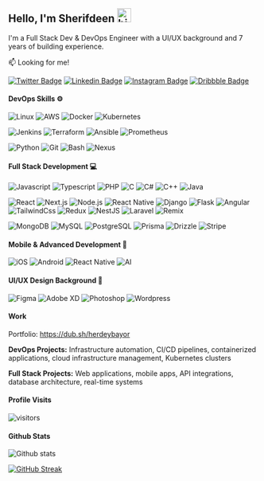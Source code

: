 ## Hello, I'm Sherifdeen <img src="https://raw.githubusercontent.com/MartinHeinz/MartinHeinz/master/wave.gif" width="28" alt="hi">

I'm a Full Stack Dev & DevOps Engineer with a UI/UX background and 7 years of building experience.

:mailbox: Looking for me!

[![Twitter Badge](https://img.shields.io/badge/Twitter-1DA1F2?style=for-the-badge&logo=twitter&logoColor=white)](https://twitter.com/S_herdeybayor) [![Linkedin Badge](https://img.shields.io/badge/LinkedIn-0077B5?style=for-the-badge&logo=linkedin&logoColor=white)](https://linkedin.com/in/herdeybayor/) [![Instagram Badge](https://img.shields.io/badge/Instagram-E4405F?style=for-the-badge&logo=instagram&logoColor=white)](https://instagram.com/S_herdeybayor/) [![Dribbble Badge](https://img.shields.io/badge/Dribbble-EA4C89?style=for-the-badge&logo=dribbble&logoColor=white)](https://dribbble.com/herdeybayor)

#### DevOps Skills ⚙️

![Linux](https://img.shields.io/badge/Linux-FCC624?style=for-the-badge&logo=linux&logoColor=black) ![AWS](https://img.shields.io/badge/AWS-232F3E?style=for-the-badge&logo=amazon-aws&logoColor=white) ![Docker](https://img.shields.io/badge/Docker-2496ED?style=for-the-badge&logo=docker&logoColor=white) ![Kubernetes](https://img.shields.io/badge/Kubernetes-326CE5?style=for-the-badge&logo=kubernetes&logoColor=white)

![Jenkins](https://img.shields.io/badge/Jenkins-D24939?style=for-the-badge&logo=Jenkins&logoColor=white) ![Terraform](https://img.shields.io/badge/Terraform-7B42BC?style=for-the-badge&logo=terraform&logoColor=white) ![Ansible](https://img.shields.io/badge/Ansible-EE0000?style=for-the-badge&logo=ansible&logoColor=white) ![Prometheus](https://img.shields.io/badge/Prometheus-E6522C?style=for-the-badge&logo=Prometheus&logoColor=white)

![Python](https://img.shields.io/badge/Python-3776AB?style=for-the-badge&logo=python&logoColor=white) ![Git](https://img.shields.io/badge/Git-F05032?style=for-the-badge&logo=git&logoColor=white) ![Bash](https://img.shields.io/badge/Shell_Script-121011?style=for-the-badge&logo=gnu-bash&logoColor=white) ![Nexus](https://img.shields.io/badge/Nexus-0E83CD?style=for-the-badge&logo=sonatype-nexus-repository&logoColor=white)

#### Full Stack Development 💻

![Javascript](https://img.shields.io/badge/JavaScript-F7DF1E?style=for-the-badge&logo=javascript&logoColor=black) ![Typescript](https://img.shields.io/badge/TypeScript-007ACC?style=for-the-badge&logo=typescript&logoColor=white) ![PHP](https://img.shields.io/badge/PHP-777BB4?style=for-the-badge&logo=php&logoColor=white) ![C](https://img.shields.io/badge/C-00599C?style=for-the-badge&logo=c&logoColor=white) ![C#](https://img.shields.io/badge/C%23-239120?style=for-the-badge&logo=c-sharp&logoColor=white) ![C++](https://img.shields.io/badge/C%2B%2B-00599C?style=for-the-badge&logo=c%2B%2B&logoColor=white) ![Java](https://img.shields.io/badge/Java-ED8B00?style=for-the-badge&logo=openjdk&logoColor=white)

![React](https://img.shields.io/static/v1?style=for-the-badge&message=React&color=222222&logo=React&logoColor=61DAFB&label=) ![Next.js](https://img.shields.io/static/v1?style=for-the-badge&message=Next.js&color=000000&logo=Next.js&logoColor=FFFFFF&label=) ![Node.js](https://img.shields.io/static/v1?style=for-the-badge&message=Node.js&color=339933&logo=Node.js&logoColor=FFFFFF&label=) ![React Native](https://img.shields.io/badge/React_Native-20232A?style=for-the-badge&logo=react&logoColor=61DAFB) ![Django](https://img.shields.io/badge/Django-092E20?style=for-the-badge&logo=django&logoColor=white) ![Flask](https://img.shields.io/badge/Flask-000000?style=for-the-badge&logo=flask&logoColor=white) ![Angular](https://img.shields.io/badge/Angular-DD0031?style=for-the-badge&logo=angular&logoColor=white) ![TailwindCss](https://img.shields.io/badge/Tailwind_CSS-38B2AC?style=for-the-badge&logo=tailwind-css&logoColor=white) ![Redux](https://img.shields.io/badge/Redux-593D88?style=for-the-badge&logo=redux&logoColor=white) ![NestJS](https://img.shields.io/badge/nestjs-%23E0234E.svg?style=for-the-badge&logo=nestjs&logoColor=white) ![Laravel](https://img.shields.io/badge/Laravel-FF2D20?style=for-the-badge&logo=laravel&logoColor=white) ![Remix](https://img.shields.io/badge/remix-%23000.svg?style=for-the-badge&logo=remix&logoColor=white)

![MongoDB](https://img.shields.io/static/v1?style=for-the-badge&message=MongoDB&color=47A248&logo=MongoDB&logoColor=FFFFFF&label=) ![MySQL](https://img.shields.io/badge/MySQL-00000F?style=for-the-badge&logo=mysql&logoColor=white) ![PostgreSQL](https://img.shields.io/badge/PostgreSQL-316192?style=for-the-badge&logo=postgresql&logoColor=white) ![Prisma](https://img.shields.io/badge/Prisma-2D3748?style=for-the-badge&logo=prisma&logoColor=white) ![Drizzle](https://img.shields.io/badge/Drizzle-000000?style=for-the-badge&logo=drizzle&logoColor=white) ![Stripe](https://img.shields.io/badge/Stripe-626CD9?style=for-the-badge&logo=Stripe&logoColor=white)

#### Mobile & Advanced Development 📱

![iOS](https://img.shields.io/badge/iOS-000000?style=for-the-badge&logo=ios&logoColor=white) ![Android](https://img.shields.io/badge/Android-3DDC84?style=for-the-badge&logo=android&logoColor=white) ![React Native](https://img.shields.io/badge/React_Native-20232A?style=for-the-badge&logo=react&logoColor=61DAFB) ![AI](https://img.shields.io/badge/AI%20Engineering-00B2A9?style=for-the-badge&logoColor=white)

#### UI/UX Design Background 🎨

![Figma](https://img.shields.io/badge/Figma-F24E1E?style=for-the-badge&logo=figma&logoColor=white) ![Adobe XD](https://img.shields.io/badge/Adobe%20XD-470137?style=for-the-badge&logo=Adobe%20XD&logoColor=#FF61F6) ![Photoshop](https://img.shields.io/badge/Adobe%20Photoshop-31A8FF?style=for-the-badge&logo=Adobe%20Photoshop&logoColor=black) ![Wordpress](https://img.shields.io/badge/Wordpress-21759B?style=for-the-badge&logo=wordpress&logoColor=white)

#### Work

Portfolio: https://dub.sh/herdeybayor

**DevOps Projects:** Infrastructure automation, CI/CD pipelines, containerized applications, cloud infrastructure management, Kubernetes clusters

**Full Stack Projects:** Web applications, mobile apps, API integrations, database architecture, real-time systems

#### Profile Visits

![visitors](https://komarev.com/ghpvc/?username=herdeybayor)

#### Github Stats

![Github stats](https://github-readme-stats.vercel.app/api?username=herdeybayor&count_private=true&theme=dark)

[![GitHub Streak](https://streak-stats.demolab.com/?user=herdeybayor)](https://git.io/streak-stats)
